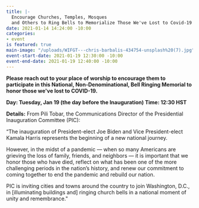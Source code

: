 ```yaml
---
title: |-
  Encourage Churches, Temples, Mosques
  and Others to Ring Bells to Memorialize Those We've Lost to Covid-19
date: 2021-01-14 14:24:00 -10:00
categories:
- event
is featured: true
main-image: "/uploads/WIFGT---chris-barbalis-434754-unsplash%20(7).jpg"
event-start-date: 2021-01-19 12:30:00 -10:00
event-end-date: 2021-01-19 12:40:00 -10:00
---
```


**Please reach out to your place of worship to encourage them to participate in this National, Non-Denominational, Bell Ringing Memorial to honor those we've lost to COVID-19.**

**Day:   Tuesday, Jan 19 (the day before the Inauguration)
Time: 12:30 HST**

**Details:**
From Pili Tobar, the Communications Director of the Presidential Inauguration Committee (PIC):

“The inauguration of President-elect Joe Biden and Vice President-elect Kamala Harris represents the beginning of a new national journey.

However, in the midst of a pandemic — when so many Americans are grieving the loss of family, friends, and neighbors — it is important that we honor those who have died, reflect on what has been one of the more challenging periods in the nation’s history, and renew our commitment to coming together to end the pandemic and rebuild our nation.

PIC is inviting cities and towns around the country to join Washington, D.C., in [illuminating buildings and] ringing church bells in a national moment of unity and remembrance."